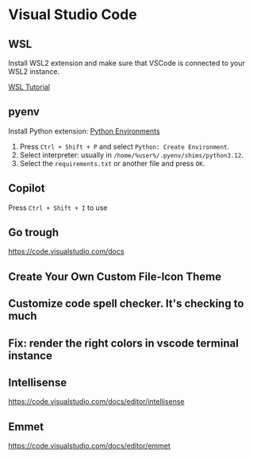 # Visual Studio Code

## WSL

Install WSL2 extension and make sure that VSCode is connected to your WSL2 instance.

[WSL Tutorial](https://code.visualstudio.com/docs/remote/wsl-tutorial)

## pyenv

Install Python extension: [Python Environments](https://code.visualstudio.com/docs/python/environments)

1. Press `Ctrl + Shift + P` and select `Python: Create Environment`.
2. Select interpreter: usually in `/home/%user%/.pyenv/shims/python3.12`.
3. Select the `requirements.txt` or another file and press `OK`.

## Copilot

Press `Ctrl + Shift + I` to use

## Go trough

https://code.visualstudio.com/docs

## Create Your Own Custom File-Icon Theme

## Customize code spell checker. It's checking to much

## Fix: render the right colors in vscode terminal instance

## Intellisense

https://code.visualstudio.com/docs/editor/intellisense

## Emmet

https://code.visualstudio.com/docs/editor/emmet

